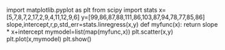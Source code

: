 import matplotlib.pyplot as plt
from scipy import stats
x=[5,7,8,7,2,17,2,9,4,11,12,9,6]
y=[99,86,87,88,111,86,103,87,94,78,77,85,86]
slope,intercept,r,p,std_err=stats.linregress(x,y)
def myfunc(x):
  return slope * x+intercept
mymodel=list(map(myfunc,x))
plt.scatter(x,y)
plt.plot(x,mymodel)
plt.show()
